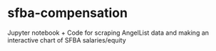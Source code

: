 # sfba-compensation
Jupyter notebook + Code for scraping AngelList data and making an interactive chart of SFBA salaries/equity
